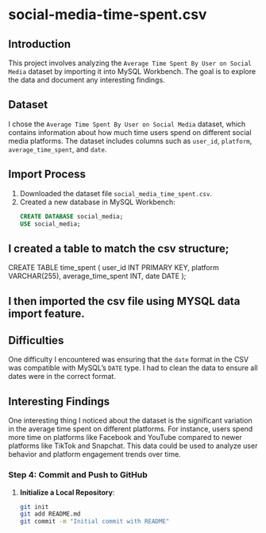 # social-media-time-spent.csv

## Introduction
This project involves analyzing the `Average Time Spent By User on Social Media` dataset by importing it into MySQL Workbench. The goal is to explore the data and document any interesting findings.

## Dataset
I chose the `Average Time Spent By User on Social Media` dataset, which contains information about how much time users spend on different social media platforms. The dataset includes columns such as `user_id`, `platform`, `average_time_spent`, and `date`.

## Import Process
1. Downloaded the dataset file `social_media_time_spent.csv`.
2. Created a new database in MySQL Workbench:
   ```sql
   CREATE DATABASE social_media;
   USE social_media;

## I created a table to match the csv structure;
CREATE TABLE time_spent (
  user_id INT PRIMARY KEY,
  platform VARCHAR(255),
  average_time_spent INT,
  date DATE
);
## I then imported the csv file using MYSQL data import feature.

## Difficulties

One difficulty I encountered was ensuring that the `date` format in the CSV was compatible with MySQL’s `DATE` type. I had to clean the data to ensure all dates were in the correct format.

## Interesting Findings

One interesting thing I noticed about the dataset is the significant variation in the average time spent on different platforms. For instance, users spend more time on platforms like Facebook and YouTube compared to newer platforms like TikTok and Snapchat. This data could be used to analyze user behavior and platform engagement trends over time.

### Step 4: Commit and Push to GitHub
1. **Initialize a Local Repository**:
   ```sh
   git init
   git add README.md
   git commit -m "Initial commit with README"



